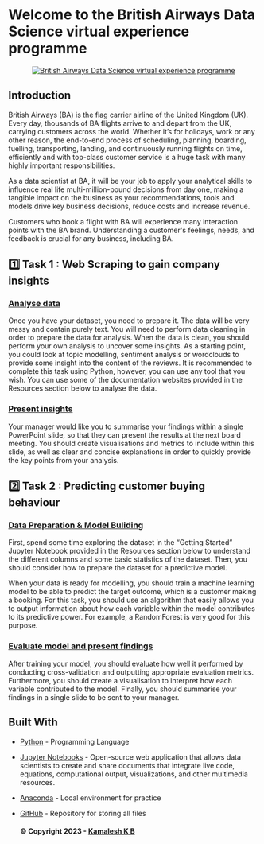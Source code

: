 # Welcome to the British Airways Data Science virtual experience programme
<p align="center">
  <a href="https://www.theforage.com/virtual-internships/NjynCWzGSaWXQCxSX?ref=8SXymMSdCrbM8eAop" rel="noopener">
 <img src="https://github.com/Kamalesh-02/British-Airways-Sentiment-Analysis-on-Reviews/blob/main/Task%20-%2001/Assets/British%20Airways.jpg" alt="British Airways Data Science virtual experience programme"></a>
</p>

## Introduction <a name = "introduction"></a>

British Airways (BA) is the flag carrier airline of the United Kingdom (UK). Every day, thousands of BA flights arrive to and depart from the UK, carrying customers across the world. Whether it’s for holidays, work or any other reason, the end-to-end process of scheduling, planning, boarding, fuelling, transporting, landing, and continuously running flights on time, efficiently and with top-class customer service is a huge task with many highly important responsibilities.

As a data scientist at BA, it will be your job to apply your analytical skills to influence real life multi-million-pound decisions from day one, making a tangible impact on the business as your recommendations, tools and models drive key business decisions, reduce costs and increase revenue.

Customers who book a flight with BA will experience many interaction points with the BA brand. Understanding a customer's feelings, needs, and feedback is crucial for any business, including BA.

## 1️⃣  Task 1 : Web Scraping to gain company insights <a name = "Task1"></a>
### [Analyse data](https://github.com/Kamalesh-02/British-Airways-Sentiment-Analysis-on-Reviews/blob/main/Task%20-%2001/Web%20scraping%20and%20analysis.ipynb)
Once you have your dataset, you need to prepare it. The data will be very messy and contain purely text. You will need to perform data cleaning in order to prepare the data for analysis. When the data is clean, you should perform your own analysis to uncover some insights. As a starting point, you could look at topic modelling, sentiment analysis or wordclouds to provide some insight into the content of the reviews. It is recommended to complete this task using Python, however, you can use any tool that you wish. You can use some of the documentation websites provided in the Resources section below to analyse the data.

### [Present insights](https://github.com/Kamalesh-02/British-Airways-Sentiment-Analysis-on-Reviews/blob/main/Task%20-%2001/Web%20Scraping%20%26%20Analysis%20Report.pptx)
Your manager would like you to summarise your findings within a single PowerPoint slide, so that they can present the results at the next board meeting. You should create visualisations and metrics to include within this slide, as well as clear and concise explanations in order to quickly provide the key points from your analysis.

## 2️⃣  Task 2 : Predicting customer buying behaviour <a name = "Task2"></a>
### [Data Preparation & Model Buliding](https://github.com/Kamalesh-02/British-Airways-Sentiment-Analysis-on-Reviews/blob/main/Task%20-%2002/Customer%20Booking%20Prediction.ipynb)
First, spend some time exploring the dataset in the “Getting Started” Jupyter Notebook provided in the Resources section below to understand the different columns and some basic statistics of the dataset. Then, you should consider how to prepare the dataset for a predictive model.

When your data is ready for modelling, you should train a machine learning model to be able to predict the target outcome, which is a customer making a booking. For this task, you should use an algorithm that easily allows you to output information about how each variable within the model contributes to its predictive power. For example, a RandomForest is very good for this purpose.

### [Evaluate model and present findings](https://github.com/Kamalesh-02/British-Airways-Sentiment-Analysis-on-Reviews/blob/main/Task%20-%2002/Predictive%20Model%20Report.pptx)
After training your model, you should evaluate how well it performed by conducting cross-validation and outputting appropriate evaluation metrics. Furthermore, you should create a visualisation to interpret how each variable contributed to the model. Finally, you should summarise your findings in a single slide to be sent to your manager.

## Built With <a name = "tech_stack"></a>

- [Python](https://www.python.org/) - Programming Language
- [Jupyter Notebooks](https://jupyter.org/) - Open-source web application that allows data scientists to create and share documents that integrate live code, equations, computational output, visualizations, and other multimedia resources.
- [Anaconda](https://www.anaconda.com/) - Local environment for practice
- [GitHub](https://github.com/) - Repository for storing all files

  #### © Copyright 2023 - [Kamalesh K B](https://github.com/Kamalesh-02)
